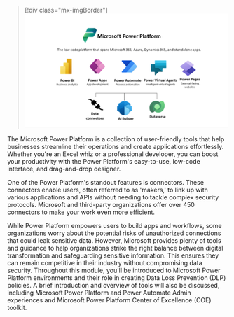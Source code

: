 > [!div class="mx-imgBorder"]
> [![Screenshot of Microsoft Power Platform.](../media/platform.svg)](../media/platform.svg#lightbox)

The Microsoft Power Platform is a collection of user-friendly tools that help businesses streamline their operations and create applications effortlessly. Whether you're an Excel whiz or a professional developer, you can boost your productivity with the Power Platform's easy-to-use, low-code interface, and drag-and-drop designer.

One of the Power Platform's standout features is connectors. These connectors enable users, often referred to as 'makers,' to link up with various applications and APIs without needing to tackle complex security protocols. Microsoft and third-party organizations offer over 450 connectors to make your work even more efficient.

While Power Platform empowers users to build apps and workflows, some organizations worry about the potential risks of unauthorized connections that could leak sensitive data. However, Microsoft provides plenty of tools and guidance to help organizations strike the right balance between digital transformation and safeguarding sensitive information. This ensures they can remain competitive in their industry without compromising data security. Throughout this module, you'll be introduced to Microsoft Power Platform environments and their role in creating Data Loss Prevention (DLP) policies. A brief introduction and overview of tools will also be discussed, including Microsoft Power Platform and Power Automate Admin experiences and Microsoft Power Platform Center of Excellence (COE) toolkit.